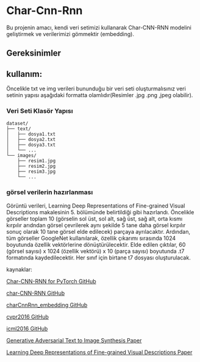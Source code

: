 # Char-Cnn-Rnn

Bu projenin amacı, kendi veri setimizi kullanarak Char-CNN-RNN modelini geliştirmek ve verilerimizi gömmektir (embedding).

## Gereksinimler



## kullanım:

Öncelikle txt ve img verileri bununduğu bir veri seti oluşturmalısınız veri setinin yapısı aşağıdaki formatta olamlıdır(Resimler .jpg .png ,jpeg olabilir).

### Veri Seti Klasör Yapısı

```
dataset/
├── text/
│   ├── dosya1.txt
│   ├── dosya2.txt
│   ├── dosya3.txt
│   └── ...
└── images/
    ├── resim1.jpg
    ├── resim2.jpg
    ├── resim3.jpg
    └── ...
```

### görsel verilerin hazırlanması

Görüntü verileri, Learning Deep Representations of Fine-grained Visual Descriptions makalesinin 5. bölümünde belirtildiği gibi hazırlandı. Öncelikle görseller toplam 10 (görselin sol üst, sol alt, sağ üst, sağ alt, orta kısmı kırpılır arıdndan görsel çevrilerek aynı şekilde 5 tane daha görsel kırpılır sonuç olarak 10 tane görsel elde edilecek) parçaya ayrılacaktır. Ardından, tüm görseller GoogleNet kullanılarak, özellik çıkarımı sırasında 1024 boyutunda özellik vektörlerine dönüştürülecektir. Elde edilen çıktılar, 60 (görsel sayısı) x 1024 (özellik vektörü) x 10 (parça sayısı) boyutunda .t7 formatında kaydedilecektir. Her sınıf için birtane t7 dosyası oluşturulacak.



kaynaklar:

[Char-CNN-RNN for PyTorch GitHub](https://github.com/martinduartemore/char_cnn_rnn_pytorch/tree/master)

[char-CNN-RNN GitHub](https://github.com/1o0ko/char-CNN-RNN)

[charCnnRnn_embedding GitHub](https://github.com/ramidzamzam/charCnnRnn_embedding/tree/main)

[cvpr2016 GitHub](https://github.com/reedscot/cvpr2016)

[icml2016 GitHub](https://github.com/reedscot/icml2016)

[Generative Adversarial Text to Image Synthesis Paper](https://arxiv.org/abs/1605.05396)

[Learning Deep Representations of Fine-grained Visual Descriptions Paper](https://arxiv.org/pdf/1605.05395)

